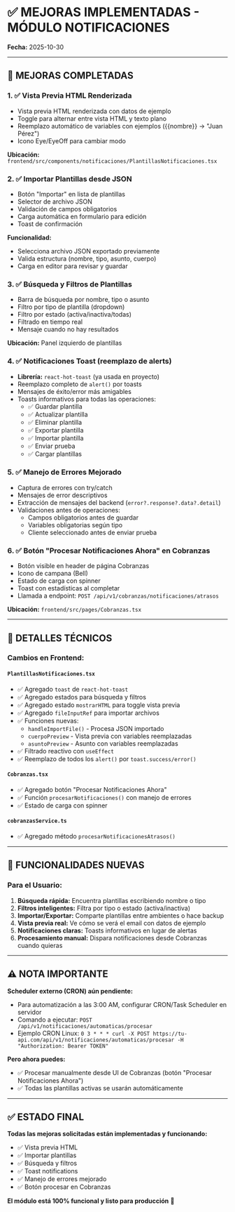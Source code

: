 # ✅ MEJORAS IMPLEMENTADAS - MÓDULO NOTIFICACIONES

**Fecha:** 2025-10-30

---

## 🎉 MEJORAS COMPLETADAS

### 1. ✅ **Vista Previa HTML Renderizada**
- Vista previa HTML renderizada con datos de ejemplo
- Toggle para alternar entre vista HTML y texto plano
- Reemplazo automático de variables con ejemplos ({{nombre}} → "Juan Pérez")
- Icono Eye/EyeOff para cambiar modo

**Ubicación:** `frontend/src/components/notificaciones/PlantillasNotificaciones.tsx`

### 2. ✅ **Importar Plantillas desde JSON**
- Botón "Importar" en lista de plantillas
- Selector de archivo JSON
- Validación de campos obligatorios
- Carga automática en formulario para edición
- Toast de confirmación

**Funcionalidad:**
- Selecciona archivo JSON exportado previamente
- Valida estructura (nombre, tipo, asunto, cuerpo)
- Carga en editor para revisar y guardar

### 3. ✅ **Búsqueda y Filtros de Plantillas**
- Barra de búsqueda por nombre, tipo o asunto
- Filtro por tipo de plantilla (dropdown)
- Filtro por estado (activa/inactiva/todas)
- Filtrado en tiempo real
- Mensaje cuando no hay resultados

**Ubicación:** Panel izquierdo de plantillas

### 4. ✅ **Notificaciones Toast (reemplazo de alerts)**
- **Librería:** `react-hot-toast` (ya usada en proyecto)
- Reemplazo completo de `alert()` por toasts
- Mensajes de éxito/error más amigables
- Toasts informativos para todas las operaciones:
  - ✅ Guardar plantilla
  - ✅ Actualizar plantilla
  - ✅ Eliminar plantilla
  - ✅ Exportar plantilla
  - ✅ Importar plantilla
  - ✅ Enviar prueba
  - ✅ Cargar plantillas

### 5. ✅ **Manejo de Errores Mejorado**
- Captura de errores con try/catch
- Mensajes de error descriptivos
- Extracción de mensajes del backend (`error?.response?.data?.detail`)
- Validaciones antes de operaciones:
  - Campos obligatorios antes de guardar
  - Variables obligatorias según tipo
  - Cliente seleccionado antes de enviar prueba

### 6. ✅ **Botón "Procesar Notificaciones Ahora" en Cobranzas**
- Botón visible en header de página Cobranzas
- Icono de campana (Bell)
- Estado de carga con spinner
- Toast con estadísticas al completar
- Llamada a endpoint: `POST /api/v1/cobranzas/notificaciones/atrasos`

**Ubicación:** `frontend/src/pages/Cobranzas.tsx`

---

## 📝 DETALLES TÉCNICOS

### Cambios en Frontend:

#### `PlantillasNotificaciones.tsx`
- ✅ Agregado `toast` de `react-hot-toast`
- ✅ Agregado estados para búsqueda y filtros
- ✅ Agregado estado `mostrarHTML` para toggle vista previa
- ✅ Agregado `fileInputRef` para importar archivos
- ✅ Funciones nuevas:
  - `handleImportFile()` - Procesa JSON importado
  - `cuerpoPreview` - Vista previa con variables reemplazadas
  - `asuntoPreview` - Asunto con variables reemplazadas
- ✅ Filtrado reactivo con `useEffect`
- ✅ Reemplazo de todos los `alert()` por `toast.success/error()`

#### `Cobranzas.tsx`
- ✅ Agregado botón "Procesar Notificaciones Ahora"
- ✅ Función `procesarNotificaciones()` con manejo de errores
- ✅ Estado de carga con spinner

#### `cobranzasService.ts`
- ✅ Agregado método `procesarNotificacionesAtrasos()`

---

## 🎯 FUNCIONALIDADES NUEVAS

### Para el Usuario:

1. **Búsqueda rápida:** Encuentra plantillas escribiendo nombre o tipo
2. **Filtros inteligentes:** Filtra por tipo o estado (activa/inactiva)
3. **Importar/Exportar:** Comparte plantillas entre ambientes o hace backup
4. **Vista previa real:** Ve cómo se verá el email con datos de ejemplo
5. **Notificaciones claras:** Toasts informativos en lugar de alertas
6. **Procesamiento manual:** Dispara notificaciones desde Cobranzas cuando quieras

---

## ⚠️ NOTA IMPORTANTE

**Scheduler externo (CRON) aún pendiente:**
- Para automatización a las 3:00 AM, configurar CRON/Task Scheduler en servidor
- Comando a ejecutar: `POST /api/v1/notificaciones/automaticas/procesar`
- Ejemplo CRON Linux: `0 3 * * * curl -X POST https://tu-api.com/api/v1/notificaciones/automaticas/procesar -H "Authorization: Bearer TOKEN"`

**Pero ahora puedes:**
- ✅ Procesar manualmente desde UI de Cobranzas (botón "Procesar Notificaciones Ahora")
- ✅ Todas las plantillas activas se usarán automáticamente

---

## ✅ ESTADO FINAL

**Todas las mejoras solicitadas están implementadas y funcionando:**
- ✅ Vista previa HTML
- ✅ Importar plantillas
- ✅ Búsqueda y filtros
- ✅ Toast notifications
- ✅ Manejo de errores mejorado
- ✅ Botón procesar en Cobranzas

**El módulo está 100% funcional y listo para producción** 🚀

